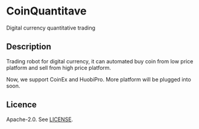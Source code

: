 # CoinQuantitave
Digital currency quantitative trading

## Description
Trading robot for digital currency, it can automated buy coin from low price platform and sell from high price platform.

Now, we support CoinEx and HuobiPro. More platform will be plugged into soon.

## Licence
Apache-2.0. See [LICENSE](./LICENSE).
